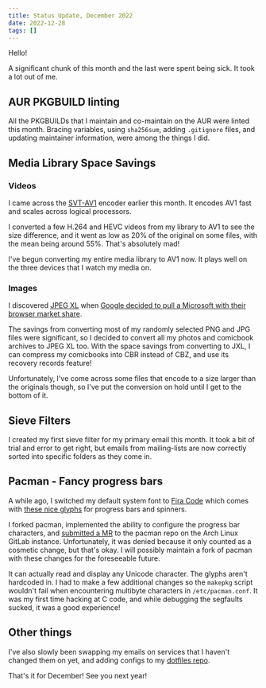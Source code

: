 ```yaml
---
title: Status Update, December 2022
date: 2022-12-28
tags: []
---
```

Hello!

A significant chunk of this month and the last were spent being sick. It took a lot out of me.

## AUR PKGBUILD linting

All the PKGBUILDs that I maintain and co-maintain on the AUR were linted this month. Bracing variables, using `sha256sum`, adding `.gitignore` files, and updating maintainer information, were among the things I did.

## Media Library Space Savings

### Videos

I came across the [SVT-AV1](https://gitlab.com/AOMediaCodec/SVT-AV1) encoder earlier this month. It encodes AV1 fast and scales across logical processors.

I converted a few H.264 and HEVC videos from my library to AV1 to see the size difference, and it went as low as 20% of the original on some files, with the mean being around 55%. That's absolutely mad!

I've begun converting my entire media library to AV1 now. It plays well on the three devices that I watch my media on.

### Images

I discovered [JPEG XL](https://jpeg.org/jpegxl/) when [Google decided to pull a Microsoft with their browser market share](https://www.youtube.com/watch?v=Jyk87VVfh9s).

The savings from converting most of my randomly selected PNG and JPG files were significant, so I decided to convert all my photos and comicbook archives to JPEG XL too. With the space savings from converting to JXL, I can compress my comicbooks into CBR instead of CBZ, and use its recovery records feature!

Unfortunately, I've come across some files that encode to a size larger than the originals though, so I've put the conversion on hold until I get to the bottom of it.

## Sieve Filters

I created my first sieve filter for my primary email this month. It took a bit of trial and error to get right, but emails from mailing-lists are now correctly sorted into specific folders as they come in.

## Pacman - Fancy progress bars

A while ago, I switched my default system font to [Fira Code](https://github.com/tonsky/FiraCode) which comes with [these nice glyphs](https://github.com/tonsky/FiraCode/blob/master/extras/progress.png?raw=true) for progress bars and spinners.

I forked pacman, implemented the ability to configure the progress bar characters, and [submitted a MR](https://gitlab.archlinux.org/pacman/pacman/-/merge_requests/29) to the pacman repo on the Arch Linux GitLab instance. Unfortunately, it was denied because it only counted as a cosmetic change, but that's okay. I will possibly maintain a fork of pacman with these changes for the foreseeable future.

It can actually read and display any Unicode character. The glyphs aren't hardcoded in. I had to make a few additional changes so the `makepkg` script wouldn't fail when encountering multibyte characters in `/etc/pacman.conf`. It was my first time hacking at C code, and while debugging the segfaults sucked, it was a good experience!

## Other things

I've also slowly been swapping my emails on services that I haven't changed them on yet, and adding configs to my [dotfiles repo](https://git.sr.ht/~txtsd/dotfiles).

That's it for December! See you next year!
